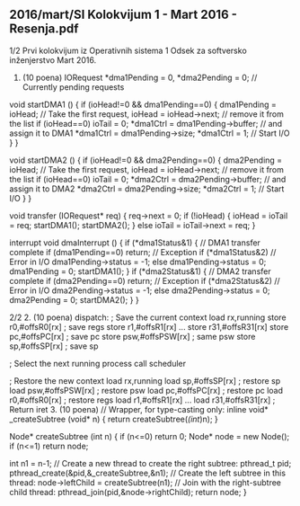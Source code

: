 2016/mart/SI Kolokvijum 1 - Mart 2016 - Resenja.pdf
--------------------------------------------------------------------------------


1/2
Prvi kolokvijum iz Operativnih sistema 1
Odsek za softversko inženjerstvo
Mart 2016.
1. (10 poena)
IORequest *dma1Pending = 0, *dma2Pending = 0; // Currently pending requests

void startDMA1 () {
  if (ioHead!=0 && dma1Pending==0) {
    dma1Pending = ioHead; // Take the first request,
    ioHead = ioHead->next; // remove it from the list
    if (ioHead==0) ioTail = 0;
    *dma1Ctrl = dma1Pending->buffer; // and assign it to DMA1
    *dma1Ctrl = dma1Pending->size;
    *dma1Ctrl = 1; // Start I/O
  }
}

void startDMA2 () {
  if (ioHead!=0 && dma2Pending==0) {
    dma2Pending = ioHead; // Take the first request,
    ioHead = ioHead->next; // remove it from the list
    if (ioHead==0) ioTail = 0;
    *dma2Ctrl = dma2Pending->buffer; // and assign it to DMA2
    *dma2Ctrl = dma2Pending->size;
    *dma2Ctrl = 1; // Start I/O
  }
}

void transfer (IORequest* req) {
  req->next = 0;
  if (!ioHead) {
    ioHead = ioTail = req;
    startDMA1();
    startDMA2();
  } else
    ioTail = ioTail->next = req;
}

interrupt void dmaInterrupt () {
  if (*dma1Status&1) { // DMA1 transfer complete
    if (dma1Pending==0) return; // Exception
    if (*dma1Status&2) // Error in I/O
      dma1Pending->status = -1;
    else
      dma1Pending->status = 0;
    dma1Pending = 0;
    startDMA1();
  }
  if (*dma2Status&1) { // DMA2 transfer complete
    if (dma2Pending==0) return; // Exception
    if (*dma2Status&2) // Error in I/O
      dma2Pending->status = -1;
    else
      dma2Pending->status = 0;
    dma2Pending = 0;
    startDMA2();
  }
}

2/2
2. (10 poena)
dispatch:   ; Save the current context
load  rx,running
store r0,#offsR0[rx] ; save regs
store r1,#offsR1[rx]
...
store r31,#offsR31[rx]
store pc,#offsPC[rx] ; save pc
store psw,#offsPSW[rx] ; same psw
store sp,#offsSP[rx] ; save sp

; Select the next running process
call  scheduler

; Restore the new context
load  rx,running
load  sp,#offsSP[rx] ; restore sp
load  psw,#offsPSW[rx] ; restore psw
load  pc,#offsPC[rx] ; restore pc
load  r0,#offsR0[rx] ; restore regs
load  r1,#offsR1[rx]
...
load  r31,#offsR31[rx]
; Return
iret
3. (10 poena)
// Wrapper, for type-casting only:
inline void* _createSubtree (void* n) {
  return createSubtree(*(int*)n);
}

Node* createSubtree (int n) {
  if (n<=0) return 0;
  Node* node = new Node();
  if (n<=1) return node;

  int n1 = n-1;
  // Create a new thread to create the right subtree:
  pthread_t pid;
  pthread_create(&pid,&_createSubtree,&n1);
  // Create the left subtree in this thread:
  node->leftChild = createSubtree(n1);
  // Join with the right-subtree child thread:
  pthread_join(pid,&node->rightChild);
  return node;
}
